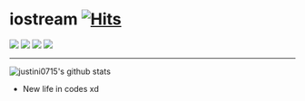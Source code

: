 # iostream [![Hits](https://hits.seeyoufarm.com/api/count/incr/badge.svg?url=https%3A%2F%2Fgithub.com%2Fjustini0715&count_bg=%2348DFED&title_bg=%23030303&icon=faceit.svg&icon_color=%2385FFF3&title=hits&edge_flat=false)](https://hits.seeyoufarm.com)
<img src="https://img.shields.io/badge/Python-3766AB?style=flat-square&logo=Python&logoColor=white"/></a> <img src="https://img.shields.io/badge/Java-000000?style=flat-square&logo=Java&logoColor=white"/></a> <img src="https://img.shields.io/badge/c-FF8000?style=flat-square&logo=C&logoColor=white"/></a> <img src="https://img.shields.io/badge/C++-2EFEF7?style=flat-square&logo=C++&logoColor=white"/></a>

- - -
![justini0715's github stats](https://github-readme-stats.vercel.app/api?username=justini0715&show_icons=true)

- New life in codes xd


